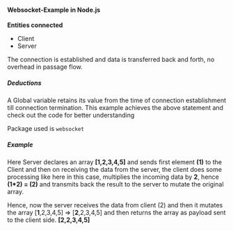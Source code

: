 #### Websocket-Example in Node.js

**Entities connected**
- Client
- Server

The connection is established and data is transferred back and forth, no overhead in passage flow.

##### Deductions

A Global variable retains its value from the time of connection establishment till connection termination. This example achieves the above statement and check out the code for better understanding

Package used is `websocket`

##### Example

Here Server declares an array **[1,2,3,4,5]** and sends first element **(1)** to the Client and then on receiving the data from the server, the client does some processing like here in this case, multiplies the incoming data by **2**, hence **(1\*2) = (2)** and transmits back the result to the server to mutate the original array.

Hence, now the server receives the data from client (2) and then it mutates the array [**1**,2,3,4,5] => [**2**,2,3,4,5] and then returns the array as payload sent to the client side. **[2,2,3,4,5]**